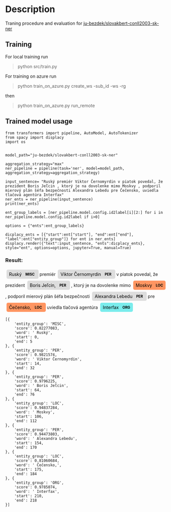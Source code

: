 # Description
Traning procedure and evaluation for [ju-bezdek/slovakbert-conll2003-sk-ner](https://huggingface.co/ju-bezdek/slovakbert-conll2003-sk-ner)

## Training
For local training run 
>python src/train.py

For training on azure run

>python train_on_azure.py create_ws -sub_id <your azure subscription id> -ws <workspace name> -rg <resource group>

then

>python train_on_azure.py run_remote

## Trained model usage

```python:
from transformers import pipeline, AutoModel, AutoTokenizer
from spacy import displacy
import os


model_path="ju-bezdek/slovakbert-conll2003-sk-ner"

aggregation_strategy="max"
ner_pipeline = pipeline(task='ner', model=model_path, aggregation_strategy=aggregation_strategy)

input_sentence= "Ruský premiér Viktor Černomyrdin v piatok povedal, že prezident Boris Jeľcin , ktorý je na dovolenke mimo Moskvy , podporil mierový plán šéfa bezpečnosti Alexandra Lebedu pre Čečensko, uviedla tlačová agentúra Interfax"
ner_ents = ner_pipeline(input_sentence)
print(ner_ents)

ent_group_labels = [ner_pipeline.model.config.id2label[i][2:] for i in ner_pipeline.model.config.id2label if i>0]

options = {"ents":ent_group_labels}

dicplacy_ents = [{"start":ent["start"], "end":ent["end"], "label":ent["entity_group"]} for ent in ner_ents]
displacy.render({"text":input_sentence, "ents":dicplacy_ents}, style="ent", options=options, jupyter=True, manual=True)
```

### Result: 

<div>
             <span class="tex2jax_ignore"><div class="entities" style="line-height: 2.5; direction: ltr">
       <mark class="entity" style="background: #ddd; padding: 0.45em 0.6em; margin: 0 0.25em; line-height: 1; border-radius: 0.35em;">
           Ruský
           <span style="font-size: 0.8em; font-weight: bold; line-height: 1; border-radius: 0.35em; vertical-align: middle; margin-left: 0.5rem">MISC</span>
       </mark>
        premiér 
       <mark class="entity" style="background: #ddd; padding: 0.45em 0.6em; margin: 0 0.25em; line-height: 1; border-radius: 0.35em;">
           Viktor Černomyrdin
           <span style="font-size: 0.8em; font-weight: bold; line-height: 1; border-radius: 0.35em; vertical-align: middle; margin-left: 0.5rem">PER</span>
       </mark>
        v piatok povedal, že prezident 
       <mark class="entity" style="background: #ddd; padding: 0.45em 0.6em; margin: 0 0.25em; line-height: 1; border-radius: 0.35em;">
           Boris Jeľcin,
           <span style="font-size: 0.8em; font-weight: bold; line-height: 1; border-radius: 0.35em; vertical-align: middle; margin-left: 0.5rem">PER</span>
       </mark>
        , ktorý je na dovolenke mimo 
       <mark class="entity" style="background: #ff9561; padding: 0.45em 0.6em; margin: 0 0.25em; line-height: 1; border-radius: 0.35em;">
           Moskvy
           <span style="font-size: 0.8em; font-weight: bold; line-height: 1; border-radius: 0.35em; vertical-align: middle; margin-left: 0.5rem">LOC</span>
       </mark>
        , podporil mierový plán šéfa bezpečnosti 
       <mark class="entity" style="background: #ddd; padding: 0.45em 0.6em; margin: 0 0.25em; line-height: 1; border-radius: 0.35em;">
           Alexandra Lebedu
           <span style="font-size: 0.8em; font-weight: bold; line-height: 1; border-radius: 0.35em; vertical-align: middle; margin-left: 0.5rem">PER</span>
       </mark>
        pre 
       <mark class="entity" style="background: #ff9561; padding: 0.45em 0.6em; margin: 0 0.25em; line-height: 1; border-radius: 0.35em;">
           Čečensko,
           <span style="font-size: 0.8em; font-weight: bold; line-height: 1; border-radius: 0.35em; vertical-align: middle; margin-left: 0.5rem">LOC</span>
       </mark>
        uviedla tlačová agentúra 
       <mark class="entity" style="background: #7aecec; padding: 0.45em 0.6em; margin: 0 0.25em; line-height: 1; border-radius: 0.35em;">
           Interfax
           <span style="font-size: 0.8em; font-weight: bold; line-height: 1; border-radius: 0.35em; vertical-align: middle; margin-left: 0.5rem">ORG</span>
       </mark>
       </div></span>
       </div>



```json:
[{
    'entity_group': 'MISC',
    'score': 0.82277083,
    'word': ' Ruský',
    'start': 0,
    'end': 5
}, {
    'entity_group': 'PER',
    'score': 0.9821574,
    'word': ' Viktor Černomyrdin',
    'start': 14,
    'end': 32
}, {
    'entity_group': 'PER',
    'score': 0.9796225,
    'word': ' Boris Jeľcin',
    'start': 64,
    'end': 76
}, {
    'entity_group': 'LOC',
    'score': 0.94837284,
    'word': ' Moskvy',
    'start': 106,
    'end': 112
}, {
    'entity_group': 'PER',
    'score': 0.94473803,
    'word': ' Alexandra Lebedu',
    'start': 154,
    'end': 170
}, {
    'entity_group': 'LOC',
    'score': 0.81060684,
    'word': ' Čečensko,',
    'start': 175,
    'end': 184
}, {
    'entity_group': 'ORG',
    'score': 0.9785074,
    'word': ' Interfax',
    'start': 210,
    'end': 218
}]
```